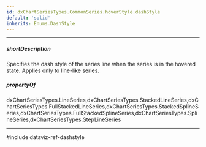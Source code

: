 ```yaml
---
id: dxChartSeriesTypes.CommonSeries.hoverStyle.dashStyle
default: 'solid'
inherits: Enums.DashStyle
---
```

---
##### shortDescription
Specifies the dash style of the series line when the series is in the hovered state. Applies only to line-like series.

##### propertyOf
dxChartSeriesTypes.LineSeries,dxChartSeriesTypes.StackedLineSeries,dxChartSeriesTypes.FullStackedLineSeries,dxChartSeriesTypes.StackedSplineSeries,dxChartSeriesTypes.FullStackedSplineSeries,dxChartSeriesTypes.SplineSeries,dxChartSeriesTypes.StepLineSeries

---
#include dataviz-ref-dashstyle